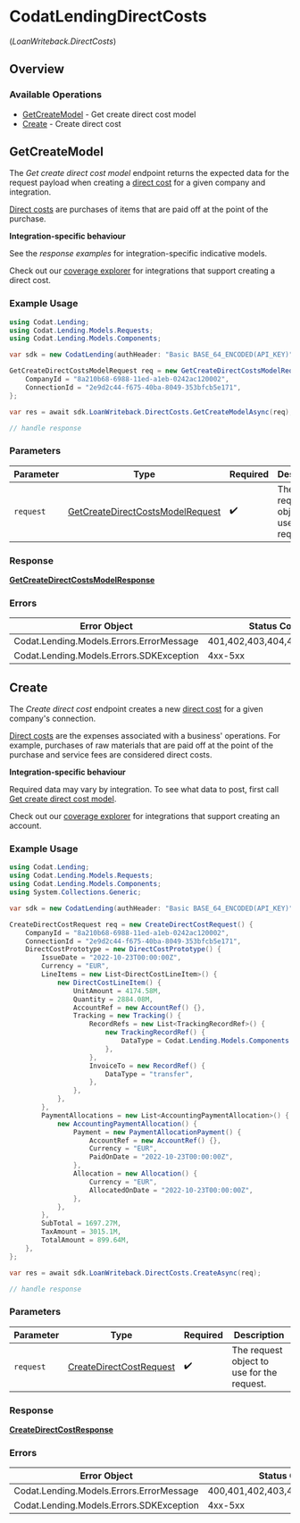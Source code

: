 # CodatLendingDirectCosts
(*LoanWriteback.DirectCosts*)

## Overview

### Available Operations

* [GetCreateModel](#getcreatemodel) - Get create direct cost model
* [Create](#create) - Create direct cost

## GetCreateModel

The *Get create direct cost model* endpoint returns the expected data for the request payload when creating a [direct cost](https://docs.codat.io/lending-api#/schemas/DirectCost) for a given company and integration.

[Direct costs](https://docs.codat.io/lending-api#/schemas/DirectCost) are purchases of items that are paid off at the point of the purchase.

**Integration-specific behaviour**

See the *response examples* for integration-specific indicative models.

Check out our [coverage explorer](https://knowledge.codat.io/supported-features/accounting?view=tab-by-data-type&dataType=directCosts) for integrations that support creating a direct cost.


### Example Usage

```csharp
using Codat.Lending;
using Codat.Lending.Models.Requests;
using Codat.Lending.Models.Components;

var sdk = new CodatLending(authHeader: "Basic BASE_64_ENCODED(API_KEY)");

GetCreateDirectCostsModelRequest req = new GetCreateDirectCostsModelRequest() {
    CompanyId = "8a210b68-6988-11ed-a1eb-0242ac120002",
    ConnectionId = "2e9d2c44-f675-40ba-8049-353bfcb5e171",
};

var res = await sdk.LoanWriteback.DirectCosts.GetCreateModelAsync(req);

// handle response
```

### Parameters

| Parameter                                                                                     | Type                                                                                          | Required                                                                                      | Description                                                                                   |
| --------------------------------------------------------------------------------------------- | --------------------------------------------------------------------------------------------- | --------------------------------------------------------------------------------------------- | --------------------------------------------------------------------------------------------- |
| `request`                                                                                     | [GetCreateDirectCostsModelRequest](../../Models/Requests/GetCreateDirectCostsModelRequest.md) | :heavy_check_mark:                                                                            | The request object to use for the request.                                                    |

### Response

**[GetCreateDirectCostsModelResponse](../../Models/Requests/GetCreateDirectCostsModelResponse.md)**

### Errors

| Error Object                             | Status Code                              | Content Type                             |
| ---------------------------------------- | ---------------------------------------- | ---------------------------------------- |
| Codat.Lending.Models.Errors.ErrorMessage | 401,402,403,404,429,500,503              | application/json                         |
| Codat.Lending.Models.Errors.SDKException | 4xx-5xx                                  | */*                                      |


## Create

The *Create direct cost* endpoint creates a new [direct cost](https://docs.codat.io/lending-api#/schemas/DirectCost) for a given company's connection.

[Direct costs](https://docs.codat.io/lending-api#/schemas/DirectCost) are the expenses associated with a business' operations. For example, purchases of raw materials that are paid off at the point of the purchase and service fees are considered direct costs.

**Integration-specific behaviour**

Required data may vary by integration. To see what data to post, first call [Get create direct cost model](https://docs.codat.io/lending-api#/operations/get-create-directCosts-model).

Check out our [coverage explorer](https://knowledge.codat.io/supported-features/accounting?view=tab-by-data-type&dataType=directCosts) for integrations that support creating an account.


### Example Usage

```csharp
using Codat.Lending;
using Codat.Lending.Models.Requests;
using Codat.Lending.Models.Components;
using System.Collections.Generic;

var sdk = new CodatLending(authHeader: "Basic BASE_64_ENCODED(API_KEY)");

CreateDirectCostRequest req = new CreateDirectCostRequest() {
    CompanyId = "8a210b68-6988-11ed-a1eb-0242ac120002",
    ConnectionId = "2e9d2c44-f675-40ba-8049-353bfcb5e171",
    DirectCostPrototype = new DirectCostPrototype() {
        IssueDate = "2022-10-23T00:00:00Z",
        Currency = "EUR",
        LineItems = new List<DirectCostLineItem>() {
            new DirectCostLineItem() {
                UnitAmount = 4174.58M,
                Quantity = 2884.08M,
                AccountRef = new AccountRef() {},
                Tracking = new Tracking() {
                    RecordRefs = new List<TrackingRecordRef>() {
                        new TrackingRecordRef() {
                            DataType = Codat.Lending.Models.Components.TrackingRecordRefDataType.TrackingCategories,
                        },
                    },
                    InvoiceTo = new RecordRef() {
                        DataType = "transfer",
                    },
                },
            },
        },
        PaymentAllocations = new List<AccountingPaymentAllocation>() {
            new AccountingPaymentAllocation() {
                Payment = new PaymentAllocationPayment() {
                    AccountRef = new AccountRef() {},
                    Currency = "EUR",
                    PaidOnDate = "2022-10-23T00:00:00Z",
                },
                Allocation = new Allocation() {
                    Currency = "EUR",
                    AllocatedOnDate = "2022-10-23T00:00:00Z",
                },
            },
        },
        SubTotal = 1697.27M,
        TaxAmount = 3015.1M,
        TotalAmount = 899.64M,
    },
};

var res = await sdk.LoanWriteback.DirectCosts.CreateAsync(req);

// handle response
```

### Parameters

| Parameter                                                                   | Type                                                                        | Required                                                                    | Description                                                                 |
| --------------------------------------------------------------------------- | --------------------------------------------------------------------------- | --------------------------------------------------------------------------- | --------------------------------------------------------------------------- |
| `request`                                                                   | [CreateDirectCostRequest](../../Models/Requests/CreateDirectCostRequest.md) | :heavy_check_mark:                                                          | The request object to use for the request.                                  |

### Response

**[CreateDirectCostResponse](../../Models/Requests/CreateDirectCostResponse.md)**

### Errors

| Error Object                             | Status Code                              | Content Type                             |
| ---------------------------------------- | ---------------------------------------- | ---------------------------------------- |
| Codat.Lending.Models.Errors.ErrorMessage | 400,401,402,403,404,429,500,503          | application/json                         |
| Codat.Lending.Models.Errors.SDKException | 4xx-5xx                                  | */*                                      |
